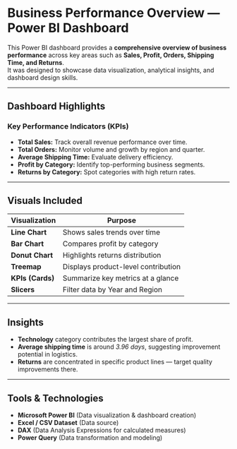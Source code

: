 # Business Performance Overview — Power BI Dashboard

This Power BI dashboard provides a **comprehensive overview of business performance** across key areas such as **Sales, Profit, Orders, Shipping Time, and Returns**.  
It was designed to showcase data visualization, analytical insights, and dashboard design skills.

---

## Dashboard Highlights

### Key Performance Indicators (KPIs)
- **Total Sales:** Track overall revenue performance over time.
- **Total Orders:** Monitor volume and growth by region and quarter.
- **Average Shipping Time:** Evaluate delivery efficiency.
- **Profit by Category:** Identify top-performing business segments.
- **Returns by Category:** Spot categories with high return rates.

---

## Visuals Included
| Visualization | Purpose |
|----------------|----------|
| **Line Chart** | Shows sales trends over time |
| **Bar Chart** | Compares profit by category |
| **Donut Chart** | Highlights returns distribution |
| **Treemap** | Displays product-level contribution |
| **KPIs (Cards)** | Summarize key metrics at a glance |
| **Slicers** | Filter data by Year and Region |

---

## Insights
- **Technology** category contributes the largest share of profit.  
- **Average shipping time** is around *3.96 days*, suggesting improvement potential in logistics.  
- **Returns** are concentrated in specific product lines — target quality improvements there.  

---

## Tools & Technologies
- **Microsoft Power BI** (Data visualization & dashboard creation)  
- **Excel / CSV Dataset** (Data source)  
- **DAX** (Data Analysis Expressions for calculated measures)  
- **Power Query** (Data transformation and modeling)  


